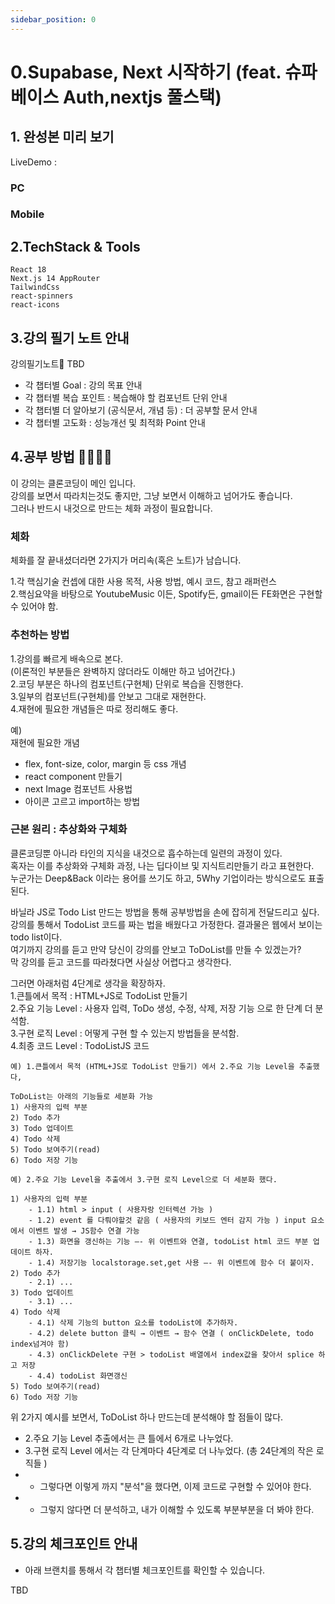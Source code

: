 ```yaml
---
sidebar_position: 0
---
```


# 0.Supabase, Next 시작하기 (feat. 슈파베이스 Auth,nextjs 풀스택)


## 1. 완성본 미리 보기

LiveDemo : 

### PC

### Mobile


## 2.TechStack & Tools

```
React 18
Next.js 14 AppRouter
TailwindCss
react-spinners
react-icons  
```

## 3.강의 필기 노트 안내  

강의필기노트📌  TBD

- 각 챕터별 Goal : 강의 목표 안내  
- 각 챕터별 복습 포인트 : 복습해야 할 컴포넌트 단위 안내    
- 각 챕터별 더 알아보기 (공식문서, 개념 등) : 더 공부할 문서 안내    
- 각 챕터별 고도화 : 성능개선 및 최적화 Point 안내  

## 4.공부 방법 🌼🌼🌼🌼

이 강의는 클론코딩이 메인 입니다.  
강의를 보면서 따라치는것도 좋지만, 그냥 보면서 이해하고 넘어가도 좋습니다.   
그러나 반드시 내것으로 만드는 체화 과정이 필요합니다.   

### 체화 

체화를 잘 끝내셨더라면 2가지가 머리속(혹은 노트)가 남습니다.  

1.각 핵심기술 컨셉에 대한 사용 목적, 사용 방법, 예시 코드, 참고 래퍼런스  
2.핵심요약을 바탕으로 YoutubeMusic 이든, Spotify든, gmail이든 FE화면은 구현할 수 있어야 함.  


### 추천하는 방법
1.강의를 빠르게 배속으로 본다.  
(이론적인 부분들은 완벽하지 않더라도 이해만 하고 넘어간다.)  
2.코딩 부분은 하나의 컴포넌트(구현체) 단위로 복습을 진행한다.  
3.일부의 컴포넌트(구현체)를 안보고 그대로 재현한다.  
4.재현에 필요한 개념들은 따로 정리해도 좋다.  

예)  
재현에 필요한 개념  
- flex, font-size, color, margin 등 css 개념   
- react component 만들기  
- next Image 컴포넌트 사용법  
- 아이콘 고르고 import하는 방법  

### 근본 원리 : 추상화와 구체화  

클론코딩뿐 아니라 타인의 지식을 내것으로 흡수하는데 일련의 과정이 있다.  
혹자는 이를 추상화와 구체화 과정, 나는 딥다이브 및 지식트리만들기 라고 표현한다.  
누군가는 Deep&Back 이라는 용어를 쓰기도 하고, 5Why 기업이라는 방식으로도 표출된다.  

바닐라 JS로 Todo List 만드는 방법을 통해 공부방법을 손에 잡히게 전달드리고 싶다.  
강의를 통해서 TodoList 코드를 짜는 법을 배웠다고 가정한다. 결과물은 웹에서 보이는 todo list이다.   
여기까지 강의를 듣고 만약 당신이 강의를 안보고 ToDoList를 만들 수 있겠는가?   
막 강의를 듣고 코드를 따라쳤다면 사실상 어렵다고 생각한다.   

그러면 아래처럼 4단계로 생각을 확장하자.  
1.큰틀에서 목적 : HTML+JS로 TodoList 만들기  
2.주요 기능 Level : 사용자 입력, ToDo 생성, 수정, 삭제, 저장 기능 으로 한 단계 더 분석함.   
3.구현 로직 Level : 어떻게 구현 할 수 있는지 방법들을 분석함.  
4.최종 코드 Level : TodoListJS 코드  


```
예) 1.큰틀에서 목적 (HTML+JS로 TodoList 만들기) 에서 2.주요 기능 Level을 추출했다,  

ToDoList는 아래의 기능들로 세분화 가능  
1) 사용자의 입력 부분  
2) Todo 추가
3) Todo 업데이트 
4) Todo 삭제
5) Todo 보여주기(read)
6) Todo 저장 기능
```

```
예) 2.주요 기능 Level을 추출에서 3.구현 로직 Level으로 더 세분화 했다.  

1) 사용자의 입력 부분  
    - 1.1) html > input ( 사용자랑 인터렉션 가능 )  
    - 1.2) event 를 다뤄야할것 같음 ( 사용자의 키보드 엔터 감지 가능 ) input 요소에서 이벤트 발생 → JS함수 연결 가능   
    - 1.3) 화면을 갱신하는 기능 —- 위 이벤트와 연결, todoList html 코드 부분 업데이트 하자.   
    - 1.4) 저장기능 localstorage.set,get 사용 —- 위 이벤트에 함수 더 붙이자.  
2) Todo 추가
    - 2.1) ... 
3) Todo 업데이트 
    - 3.1) ... 
4) Todo 삭제
    - 4.1) 삭제 기능의 button 요소를 todoList에 추가하자.  
    - 4.2) delete button 클릭 → 이벤트 → 함수 연결 ( onClickDelete, todo index넘겨야 함)
    - 4.3) onClickDelete 구현 > todoList 배열에서 index값을 찾아서 splice 하고 저장  
    - 4.4) todoList 화면갱신
5) Todo 보여주기(read)
6) Todo 저장 기능
```

위 2가지 예시를 보면서, ToDoList 하나 만드는데 분석해야 할 점들이 많다.  
- 2.주요 기능 Level 추출에서는 큰 틀에서 6개로 나누었다.  
- 3.구현 로직 Level 에서는 각 단계마다 4단계로 더 나누었다. (총 24단계의 작은 로직들 )  
- * 그렇다면 이렇게 까지 "분석"을 했다면, 이제 코드로 구현할 수 있어야 한다. 
- * 그렇지 않다면 더 분석하고, 내가 이해할 수 있도록 부분부분을 더 봐야 한다.   


## 5.강의 체크포인트 안내  

- 아래 브랜치를 통해서 각 챕터별 체크포인트를 확인할 수 있습니다.  

TBD


